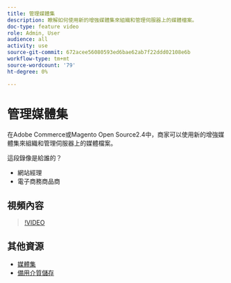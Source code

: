 ```yaml
---
title: 管理媒體集
description: 瞭解如何使用新的增強媒體集來組織和管理伺服器上的媒體檔案。
doc-type: feature video
role: Admin, User
audience: all
activity: use
source-git-commit: 672acee56080593ed6bae62ab7f22ddd02108e6b
workflow-type: tm+mt
source-wordcount: '79'
ht-degree: 0%

---
```


# 管理媒體集

在Adobe Commerce或Magento Open Source2.4中，商家可以使用新的增強媒體集來組織和管理伺服器上的媒體檔案。

這段錄像是給誰的？

- 網站經理
- 電子商務商品商

## 視頻內容

>[!VIDEO](https://video.tv.adobe.com/v/343785?quality=12&learn=on)

## 其他資源

- [媒體集](https://docs.magento.com/user-guide/cms/media-gallery.html)
- [備用介質儲存](https://docs.magento.com/user-guide/system/media-storage.html)
